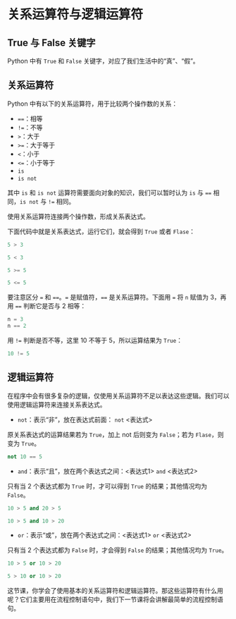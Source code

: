 # 关系运算符与逻辑运算符

## True 与 False 关键字

Python 中有 `True` 和 `False` 关键字，对应了我们生活中的“真”、“假”。

## 关系运算符

Python 中有以下的关系运算符，用于比较两个操作数的关系：

+ `==`：相等
+ `!=`：不等
+ `>`：大于
+ `>=`：大于等于
+ `<`：小于
+ `<=`：小于等于
+ `is`
+ `is not`

其中 `is` 和 `is not` 运算符需要面向对象的知识，我们可以暂时认为 `is` 与 `==` 相同，`is not` 与 `!=` 相同。

使用关系运算符连接两个操作数，形成关系表达式。

下面代码中就是关系表达式，运行它们，就会得到 `True` 或者 `Flase`：

```python
5 > 3
```

```python
5 < 3
```

```python
5 >= 5
```

```python
5 <= 5
```

要注意区分 `=` 和 `==`。`=` 是赋值符，`==` 是关系运算符。下面用 `=` 将 `n` 赋值为 3，再用 `==` 判断它是否与 2 相等：

```python
n = 3
n == 2
```

用 `!=` 判断是否不等，这里 10 不等于 5，所以运算结果为 `True`：

```python
10 != 5
```

## 逻辑运算符

在程序中会有很多复杂的逻辑，仅使用关系运算符不足以表达这些逻辑。我们可以使用逻辑运算符来连接关系表达式。

+ `not`：表示“非”，放在表达式前面： `not` <表达式>

原关系表达式的运算结果若为 `True`，加上 not 后则变为 `False`；若为 `Flase`，则变为 `True`。

```python
not 10 == 5
```

+ `and`：表示“且”，放在两个表达式之间：<表达式1> `and` <表达式2>

只有当 2 个表达式都为 `True` 时，才可以得到 `True` 的结果；其他情况均为 `False`。

```python
10 > 5 and 20 > 5
```

```python
10 > 5 and 10 > 20
```

+ `or`：表示“或”，放在两个表达式之间：<表达式1> `or` <表达式2>

只有当 2 个表达式都为 `False` 时，才会得到 `False` 的结果；其他情况均为 `True`。

```python
10 > 5 or 10 > 20
```

```python
5 > 10 or 10 > 20
```

这节课，你学会了使用基本的关系运算符和逻辑运算符。那这些运算符有什么用呢？它们主要用在流程控制语句中，我们下一节课将会讲解最简单的流程控制语句。